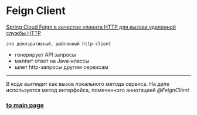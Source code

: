 # Feign Client

[Spring Cloud Feign в качестве клиента HTTP для вызова удаленной службы HTTP](https://russianblogs.com/article/298473970)
 
    это декларативный, шаблонный http-client

- генерирует API запросы
- маппит ответ на Java-классы
- шлет http-запросы другим сервисам

---
В коде выглядит как вызов локального метода сервиса. 
На деле используется метод интерфейса, помеченного аннотацией *@FeignClient*


### [to main page](../../README.md)